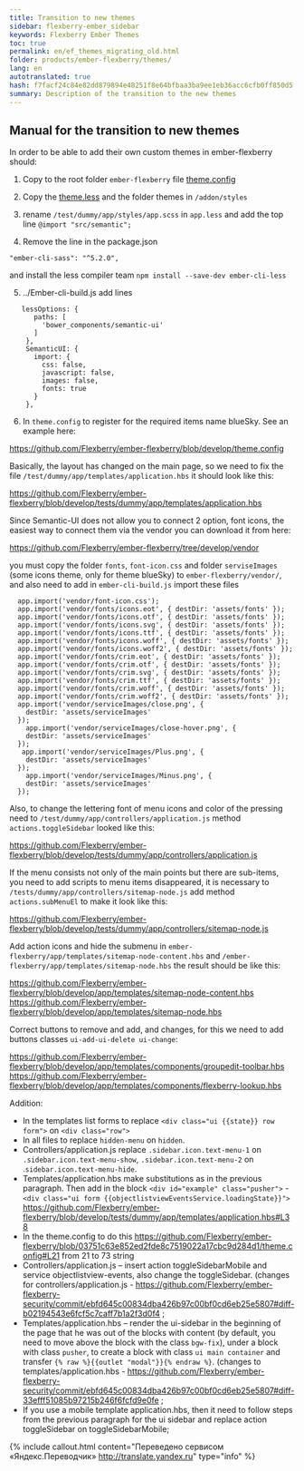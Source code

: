 ```yaml
---
title: Transition to new themes
sidebar: flexberry-ember_sidebar
keywords: Flexberry Ember Themes
toc: true
permalink: en/ef_themes_migrating_old.html
folder: products/ember-flexberry/themes/
lang: en
autotranslated: true
hash: f7facf24c84e82dd879894e48251f8e64bfbaa3ba9ee1eb36acc6cfb0ff850d5
summary: Description of the transition to the new themes
---
```


## Manual for the transition to new themes

In order to be able to add their own custom themes in ember-flexberry should:

1. Copy to the root folder `ember-flexberry` file [theme.config](https://github.com/Flexberry/ember-flexberry/blob/develop/theme.config)
2. Copy the [theme.less](https://github.com/Flexberry/ember-flexberry/blob/develop/addon/styles/theme.less) and the folder themes in `/addon/styles`
3. rename `/test/dummy/app/styles/app.scss` in `app.less` and add the top line `@import "src/semantic";`

4. Remove the line in the package.json

`"ember-cli-sass": "^5.2.0",`

and install the less compiler team `npm install --save-dev ember-cli-less`

5. ../Ember-cli-build.js add lines

```
   lessOptions: {  
      paths: [  
        'bower_components/semantic-ui'  
      ]  
    },  
    SemanticUI: {  
      import: {  
        css: false,  
        javascript: false,  
        images: false,  
        fonts: true  
      }  
    },  
```

6. In `theme.config` to register for the required items name blueSky. See an example here:

<https://github.com/Flexberry/ember-flexberry/blob/develop/theme.config>

Basically, the layout has changed on the main page, so we need to fix the file `/test/dummy/app/templates/application.hbs`
it should look like this:

<https://github.com/Flexberry/ember-flexberry/blob/develop/tests/dummy/app/templates/application.hbs>

Since Semantic-UI does not allow you to connect 2 option, font icons, the easiest way to connect them via the vendor
you can download it from here:

<https://github.com/Flexberry/ember-flexberry/tree/develop/vendor>

you must copy the folder `fonts`, `font-icon.css` and folder `serviseImages` (some icons theme, only for theme blueSky) to `ember-flexberry/vendor/`, and also need to add in `ember-cli-build.js` import these files

```
  app.import('vendor/font-icon.css');  
  app.import('vendor/fonts/icons.eot', { destDir: 'assets/fonts' });  
  app.import('vendor/fonts/icons.otf', { destDir: 'assets/fonts' });  
  app.import('vendor/fonts/icons.svg', { destDir: 'assets/fonts' });    
  app.import('vendor/fonts/icons.ttf', { destDir: 'assets/fonts' });    
  app.import('vendor/fonts/icons.woff', { destDir: 'assets/fonts' });   
  app.import('vendor/fonts/icons.woff2', { destDir: 'assets/fonts' });   
  app.import('vendor/fonts/crim.eot', { destDir: 'assets/fonts' });     
  app.import('vendor/fonts/crim.otf', { destDir: 'assets/fonts' });     
  app.import('vendor/fonts/crim.svg', { destDir: 'assets/fonts' });   
  app.import('vendor/fonts/crim.ttf', { destDir: 'assets/fonts' });    
  app.import('vendor/fonts/crim.woff', { destDir: 'assets/fonts' });   
  app.import('vendor/fonts/crim.woff2', { destDir: 'assets/fonts' });  
  app.import('vendor/serviceImages/close.png', {   
    destDir: 'assets/serviceImages'   
  });  
    app.import('vendor/serviceImages/close-hover.png', {   
    destDir: 'assets/serviceImages'   
  });  
   app.import('vendor/serviceImages/Plus.png', {   
    destDir: 'assets/serviceImages'   
  });  
    app.import('vendor/serviceImages/Minus.png', {   
    destDir: 'assets/serviceImages'   
  });
```

Also, to change the lettering font of menu icons and color of the pressing need to `/test/dummy/app/controllers/application.js` method `actions.toggleSidebar` looked like this:

<https://github.com/Flexberry/ember-flexberry/blob/develop/tests/dummy/app/controllers/application.js>

If the menu consists not only of the main points but there are sub-items, you need to add scripts to menu items disappeared, it is necessary to `/tests/dummy/app/controllers/sitemap-node.js` add method `actions.subMenuEl` to make it look like this:

<https://github.com/Flexberry/ember-flexberry/blob/develop/tests/dummy/app/controllers/sitemap-node.js>

Add action icons and hide the submenu in `ember-flexberry/app/templates/sitemap-node-content.hbs` and `/ember-flexberry/app/templates/sitemap-node.hbs` the result should be like this:

<https://github.com/Flexberry/ember-flexberry/blob/develop/app/templates/sitemap-node-content.hbs>
<https://github.com/Flexberry/ember-flexberry/blob/develop/app/templates/sitemap-node.hbs>

Correct buttons to remove and add, and changes, for this we need to add buttons classes `ui-add-ui-delete ui-change`:

<https://github.com/Flexberry/ember-flexberry/blob/develop/app/templates/components/groupedit-toolbar.hbs>
<https://github.com/Flexberry/ember-flexberry/blob/develop/app/templates/components/flexberry-lookup.hbs>

Addition:

* In the templates list forms to replace `<div class="ui {{state}} row form">` on `<div class="row">`
* In all files to replace `hidden-menu` on `hidden`.
* Controllers/application.js replace `.sidebar.icon.text-menu-1` on `.sidebar.icon.text-menu-show`, `.sidebar.icon.text-menu-2` on .`sidebar.icon.text-menu-hide`.
* Templates/application.hbs make substitutions as in the previous paragraph. Then add in the block `<div id="example" class="pusher">` - `<div class="ui form {{objectlistviewEventsService.loadingState}}">` <https://github.com/Flexberry/ember-flexberry/blob/develop/tests/dummy/app/templates/application.hbs#L38>
* In the theme.config to do this <https://github.com/Flexberry/ember-flexberry/blob/03751c63e852ed2fde8c7519022a17cbc9d284d1/theme.config#L21> from 21 to 73 string
* Controllers/application.js – insert action toggleSidebarMobile and service objectlistview-events, also change the toggleSidebar. (changes for controllers/application.js - <https://github.com/Flexberry/ember-flexberry-security/commit/ebfd645c00834dba426b97c00bf0cd6eb25e5807#diff-b02194543e6fcf5c7caff7b1a2f3d0f4> ;
* Templates/application.hbs – render the ui-sidebar in the beginning of the page that he was out of the blocks with content (by default, you need to move above the block with the class `bgw-fix`), under a block with class `pusher`, to create a block with class `ui main container` and transfer `{% raw %}{{outlet "modal"}}{% endraw %}`. (changes to templates/application.hbs - <https://github.com/Flexberry/ember-flexberry-security/commit/ebfd645c00834dba426b97c00bf0cd6eb25e5807#diff-33efff51085b97215b246f6fcfd9e0fe> ;
* If you use a mobile template application.hbs, then it need to follow steps from the previous paragraph for the ui sidebar and replace action toggleSidebar on toggleSidebarMobile;



{% include callout.html content="Переведено сервисом «Яндекс.Переводчик» <http://translate.yandex.ru>" type="info" %}